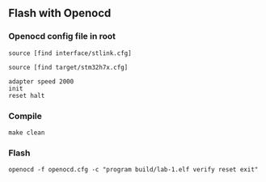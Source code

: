 ## Flash with Openocd

### Openocd config file in root
```
source [find interface/stlink.cfg]

source [find target/stm32h7x.cfg]

adapter speed 2000
init
reset halt
```

### Compile
```
make clean
```

### Flash
```
openocd -f openocd.cfg -c "program build/lab-1.elf verify reset exit"
```
